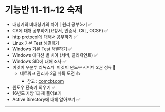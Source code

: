 # 기능반 11-11~12 숙제

- 대칭키와 비대칭키의 차이 | 원리 공부하기 ✅
- CA에 대해 공부하기(요청서, 인증서, CRL, OCSP)  ✅
- http protocol에 대해서 공부하기 ✅
- Linux 기본 Test 해결하기
- Windows 기본 Test 해결하기 ✅
- Windows 에디션 별 차이 (서버, 클라이언트) ✅
- Windows SID에 대해 조사 ✅
- 이것이 우분투 리눅스다, 이것이 윈도우 서버다 2권 정독  🔁
    - 네트워크 관리사 2급 취득 도전 👍
        - 참고 : [comcbt.com](http://comcbt.com/)
- 윈도우 단축키 외우기 ✅
- 16년도 지방 1과제 풀어보기
- Active Directory에 대해 알아보기 ✅

---